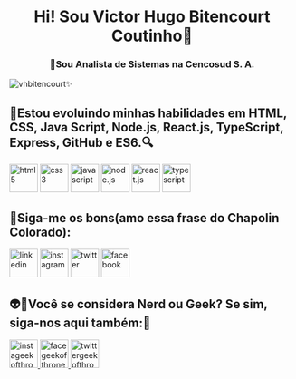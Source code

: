<h1 align="center">Hi! Sou Victor Hugo Bitencourt Coutinho🚀</h1>
<h3 align="center">🔭Sou Analista de Sistemas na Cencosud S. A.</h3>

<p align="left"><img src="https://komarev.com/ghpvc/?username=vhbitencourtc&color=blue" alt="vhbitencourt"/>✨</p>

<h2 align="left">🌱Estou evoluindo minhas habilidades em HTML, CSS, Java Script, Node.js, React.js, TypeScript, Express, GitHub e ES6.🔍️</h2>
<p align="left">
<a href="#" target="_blank"><img src="https://www.freeiconspng.com/uploads/html5-icon-1.png" alt="html5" widht="50" height="50"/></a>
<a href="#" target="_blank"><img src="https://th.bing.com/th/id/R.1fcf13fa04009c29fcc43eb54e157cd6?rik=%2fs0SayI%2bS0XwYQ&riu=http%3a%2f%2fuhorizon.pe%2fwp-content%2fuploads%2f2014%2f01%2fcss3_logo.png&ehk=ymnAB7XXck6xUNuhPIC74mpdyNb%2fdYjbo2EN2eDnpQw%3d&risl=&pid=ImgRaw&r=0" alt="css3" widht="50" height="50" /></a>
<a href="#" target="_blank"><img src="https://clipartart.com/images/javascript-icon-clipart-6.png" alt="javascript" widht="50" height="50"/></a>
<a href="#" target="_blank"><img src="https://1.bp.blogspot.com/-sqAjIvOtpXI/XYoCmqOyMwI/AAAAAAAAJig/CowR8wgEauEs-RXN2IPmLYkC7NHoHuA3gCLcBGAsYHQ/s1600/node-js-logo.png" alt="node.js" widht="50" height="50"/></a>
<a href="#" target="_blank"><img src="https://th.bing.com/th/id/R.1f27d28017b7708d3f46fd8d1af4a383?rik=r7M8QVqKuyXS6Q&pid=ImgRaw&r=0" alt="react.js" widht="50" height="50"/></a>
<a href="#" target="_blank"><img src="https://th.bing.com/th/id/R.f76e96382d4af45dca50e55aedc606f0?rik=XuF5tZ%2flyp2B4w&pid=ImgRaw&r=0" alt="typescript" widht="50" height="50"/></a>
</p>

<h2 align="left"><strong>📱Siga-me os bons(amo essa frase do Chapolin Colorado):</strong></h2>
<p align="left"><a href="https://www.linkedin.com/in/vhbitencourtc/" target="_blank"> <img src="https://image.flaticon.com/icons/png/512/174/174857.png" alt="linkedin" widht="50" height="50"/></a> <a href="https://www.instagram.com/vhbitencourtc/" target="_blank"> <img src="https://th.bing.com/th/id/R.26d9974a1feec9905a4e0d5e5ddf8db6?rik=ycoXFwG5Udz08A&pid=ImgRaw" alt="instagram" widht="50" height="50"/></a> <a href="https://twitter.com/vhbitencourtc" target="_blank"> <img src="https://imagepng.org/wp-content/uploads/2018/08/twitter-icone.png" alt="twitter" widht="50" height="50"/></a> <a href="https://www.facebook.com/vhbitencourtc" target="_blank"><img src="https://1.bp.blogspot.com/-E7Q8QGQi8jU/WImcvZPvYQI/AAAAAAAACTw/0Er2C5lpPrkRx_JMFTMU0ifRdjS3e4XJQCLcB/s1600/VEKTOR%2BICON7.png" alt="facebook" widht="50" height="50"/></a></p>


  <h2 align="down">👽️💚Você se considera Nerd ou Geek? Se sim, siga-nos aqui também:📱</h2>
  <p align="down"><a href="https://www.instagram.com/lojageekofthrones/" target="_blank"> <img src="https://th.bing.com/th/id/R.20a13c58563faeabdacb022214eebcc1?rik=xuPcsREskL8LAw&pid=ImgRaw" alt="instageekofthrones" widht="50" height="50"/></a><a href="https://www.facebook.com/lojageekofthrones" target="_blank"> <img src="https://1.bp.blogspot.com/-E7Q8QGQi8jU/WImcvZPvYQI/AAAAAAAACTw/0Er2C5lpPrkRx_JMFTMU0ifRdjS3e4XJQCLcB/s1600/VEKTOR%2BICON7.png" alt="facegeekofthrones" widht="50" height="50"/></a><a href="https://twitter.com/ljgeekofthrones" target="_blank"> <img src="https://th.bing.com/th/id/R.378f8d0e6a1f813408cb197f76ff5905?rik=qFCqXx9pIV0Olg&riu=http%3a%2f%2ficons.iconarchive.com%2ficons%2fampeross%2fsmooth%2f512%2fTwitter-icon.png&ehk=6RpELAirt9UnFZ7kuRmyEh28PMVhgijsMo83oJW39ws%3d&risl=&pid=ImgRaw" alt="twittergeekofthrones" widht="50" height="50"/></a></p>

<!--
**vhbitencourtc/vhbitencourtc** is a ✨ _special_ ✨ repository because its `README.md` (this file) appears on your GitHub profile.

Here are some ideas to get you started:

- 👯 I’m looking to collaborate on ...
- 🤔 I’m looking for help with ...
- 💬 Ask me about ...
- 😄 Pronouns: ...
- ⚡ Fun fact: ...
-->
